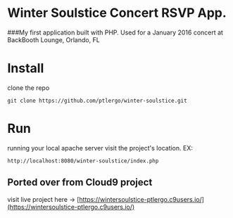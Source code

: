 # Winter Soulstice Concert RSVP App.
###My first application built with PHP.
Used for a January 2016 concert at BackBooth Lounge, Orlando, FL

# Install
clone the repo
```
git clone https://github.com/ptlergo/winter-soulstice.git
```

# Run
running your local apache server visit the project's location. EX:
```
http://localhost:8080/winter-soulstice/index.php
```

## Ported over from Cloud9 project
visit live project here -> [https://wintersoulstice-ptlergo.c9users.io/](https://wintersoulstice-ptlergo.c9users.io/)
